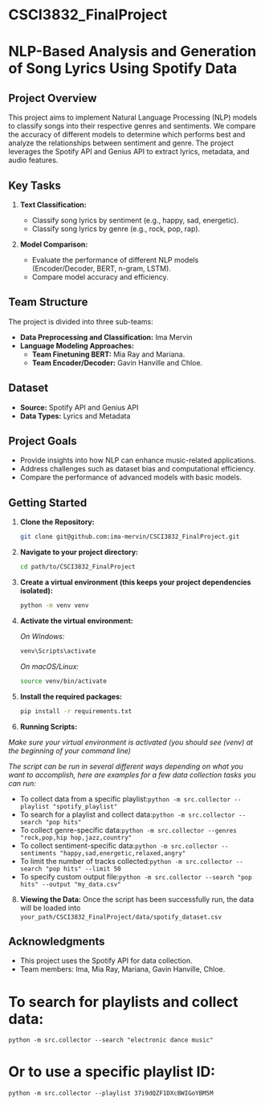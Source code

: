 # CSCI3832_FinalProject

# NLP-Based Analysis and Generation of Song Lyrics Using Spotify Data

## Project Overview

This project aims to implement Natural Language Processing (NLP) models to classify songs into their respective genres and sentiments. We compare the accuracy of different models to determine which performs best and analyze the relationships between sentiment and genre. The project leverages the Spotify API and Genius API to extract lyrics, metadata, and audio features.

## Key Tasks

1. **Text Classification:**
   - Classify song lyrics by sentiment (e.g., happy, sad, energetic).
   - Classify song lyrics by genre (e.g., rock, pop, rap).

2. **Model Comparison:**
   - Evaluate the performance of different NLP models (Encoder/Decoder, BERT, n-gram, LSTM).
   - Compare model accuracy and efficiency.

## Team Structure

The project is divided into three sub-teams:

- **Data Preprocessing and Classification:** Ima Mervin
- **Language Modeling Approaches:**
  - **Team Finetuning BERT:** Mia Ray and Mariana.
  - **Team Encoder/Decoder:** Gavin Hanville and Chloe.

## Dataset

- **Source:** Spotify API and Genius API
- **Data Types:** Lyrics and Metadata

## Project Goals

- Provide insights into how NLP can enhance music-related applications.
- Address challenges such as dataset bias and computational efficiency.
- Compare the performance of advanced models with basic models.

## Getting Started

1. **Clone the Repository:**
   ```bash
   git clone git@github.com:ima-mervin/CSCI3832_FinalProject.git
   ```
2. **Navigate to your project directory:**
   ```bash
   cd path/to/CSCI3832_FinalProject
   ```
3. **Create a virtual environment (this keeps your project dependencies isolated):**
   ```bash
   python -m venv venv
   ```
4. **Activate the virtual environment:**

   *On Windows:*
      ```bash
      venv\Scripts\activate
      ```
   *On macOS/Linux:*
      ```bash
      source venv/bin/activate
      ```
6. **Install the required packages:**
   ```bash
   pip install -r requirements.txt
   ```
7. **Running Scripts:**
   
  *Make sure your virtual environment is activated (you should see (venv) at the beginning of your command line)*
  
 *The script can be run in several different ways depending on what you want to accomplish, here are examples for a few data collection tasks you can run:*

- To collect data from a specific playlist:```python -m src.collector --playlist "spotify_playlist"```
- To search for a playlist and collect data:```python -m src.collector --search "pop hits"```
- To collect genre-specific data:```python -m src.collector --genres "rock,pop,hip hop,jazz,country"```
- To collect sentiment-specific data:```python -m src.collector --sentiments "happy,sad,energetic,relaxed,angry"```
- To limit the number of tracks collected:```python -m src.collector --search "pop hits" --limit 50```
- To specify custom output file:```python -m src.collector --search "pop hits" --output "my_data.csv"```

8. **Viewing the Data:**
  Once the script has been successfully run, the data will be loaded into ```your_path/CSCI3832_FinalProject/data/spotify_dataset.csv```
 
 
   
   





## Acknowledgments

- This project uses the Spotify API for data collection.
- Team members: Ima, Mia Ray, Mariana, Gavin Hanville, Chloe.



# To search for playlists and collect data:
```python -m src.collector --search "electronic dance music"```

# Or to use a specific playlist ID:
```python -m src.collector --playlist 37i9dQZF1DXcBWIGoYBM5M```
